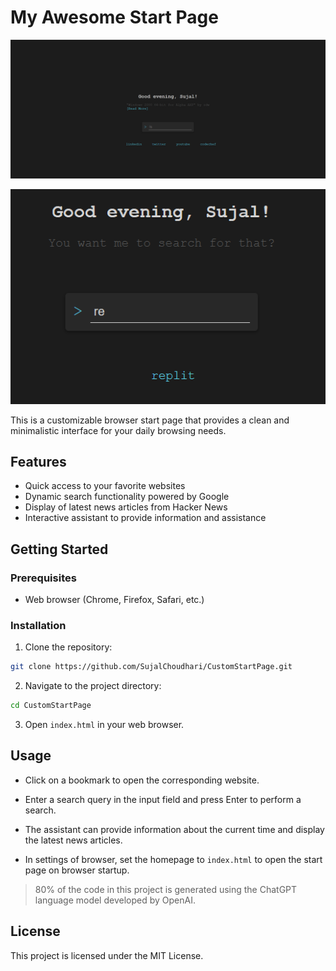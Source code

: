 # My Awesome Start Page

![Screenshot](public/screenshot.png)

![Smart Predict](public/smart-predict.png)

This is a customizable browser start page that provides a clean and minimalistic interface for your daily browsing needs.

## Features
- Quick access to your favorite websites
- Dynamic search functionality powered by Google
- Display of latest news articles from Hacker News
- Interactive assistant to provide information and assistance

## Getting Started

### Prerequisites

- Web browser (Chrome, Firefox, Safari, etc.)

### Installation

1. Clone the repository:

   
```bash
git clone https://github.com/SujalChoudhari/CustomStartPage.git
```

2. Navigate to the project directory:
```bash
cd CustomStartPage
```
3. Open `index.html` in your web browser.

## Usage
* Click on a bookmark to open the corresponding website.
* Enter a search query in the input field and press Enter to perform a search.
* The assistant can provide information about the current time and display the latest news articles.

* In settings of browser, set the homepage to `index.html` to open the start page on browser startup.

> 80% of the code in this project is generated using the ChatGPT language model developed by OpenAI.

## License

This project is licensed under the MIT License.